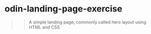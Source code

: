# odin-landing-page-exercise

>> A simple landing page, commonly called hero layout using HTML and CSS